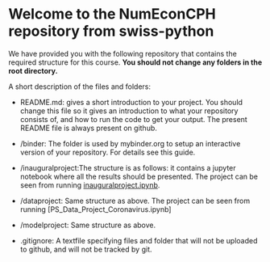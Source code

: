 # Welcome to the NumEconCPH repository from swiss-python

We have provided you with the following repository that contains the required structure for this course. **You should not change any folders in the root directory.**

A short description of the files and folders:

- README.md: gives a short introduction to your project. You should change this file so it gives an introduction to what your repository consists of, and how to run the code to get your output. The present README file is always present on github.

- /binder: The folder is used by mybinder.org to setup an interactive version of your repository. For details see this guide.

- /inauguralproject:The structure is as follows: it contains a jupyter notebook where all the results should be presented. The project can be seen from running [inauguralproject.ipynb](inauguralproject.ipynb).

- /dataproject: Same structure as above. The project can be seen from running [PS_Data_Project_Coronavirus.ipynb]

- /modelproject: Same structure as above.

- .gitignore: A textfile specifying files and folder that will not be uploaded to github, and will not be tracked by git.
